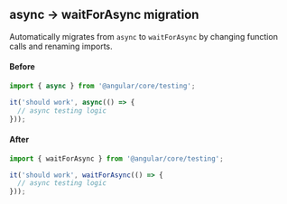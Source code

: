 ## async -> waitForAsync migration

Automatically migrates from `async` to `waitForAsync` by changing function calls and renaming imports.

#### Before
```ts
import { async } from '@angular/core/testing';

it('should work', async(() => {
  // async testing logic
}));
```

#### After
```ts
import { waitForAsync } from '@angular/core/testing';

it('should work', waitForAsync(() => {
  // async testing logic
}));
```

